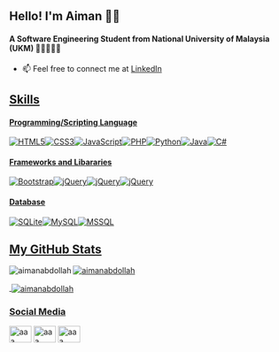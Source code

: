 ## Hello! I'm Aiman 👋🏻
#### A Software Engineering Student from National University of Malaysia (UKM) 👨🏻‍💻🇲🇾

<!-- Here are some ideas to get you started: -->



- 📫 Feel free to connect me at <a href="https://my.linkedin.com/in/aimanabdollah">LinkedIn 


## Skills
#### Programming/Scripting Language
<img alt="HTML5" src="https://img.shields.io/badge/html5-%23E34F26.svg?style=for-the-badge&logo=html5&logoColor=white"/><img alt="CSS3" src="https://img.shields.io/badge/css3-%231572B6.svg?style=for-the-badge&logo=css3&logoColor=white"/><img alt="JavaScript" src="https://img.shields.io/badge/javascript-%23323330.svg?style=for-the-badge&logo=javascript&logoColor=%23F7DF1E"/><img alt="PHP" src="https://img.shields.io/badge/php-%23777BB4.svg?style=for-the-badge&logo=php&logoColor=white"/><img alt="Python" src ="https://img.shields.io/badge/python-%2307405e.svg?style=for-the-badge&logo=python&logoColor=white"/><img alt="Java" src="https://img.shields.io/badge/java-%23ED8B00.svg?style=for-the-badge&logo=java&logoColor=white"/><img alt="C#" src ="https://img.shields.io/badge/csharp-%2307405e.svg?style=for-the-badge&logo=csharp&logoColor=white"/>

#### Frameworks and Libararies
<img alt="Bootstrap" src="https://img.shields.io/badge/bootstrap-%23563D7C.svg?style=for-the-badge&logo=bootstrap&logoColor=white"/><img alt="jQuery" src="https://img.shields.io/badge/jquery-%230769AD.svg?style=for-the-badge&logo=jquery&logoColor=white"/><img alt="jQuery" src="https://img.shields.io/badge/laravel-%23E34F26.svg?style=for-the-badge&logo=laravel&logoColor=white"/><img alt="jQuery" src="https://img.shields.io/badge/dotnet-%23777BB4.svg?style=for-the-badge&logo=dotnet&logoColor=white"/>



#### Database
<img alt="SQLite" src ="https://img.shields.io/badge/sqlite-%2307405e.svg?style=for-the-badge&logo=sqlite&logoColor=white"/><img alt="MySQL" src="https://img.shields.io/badge/mysql-%2300f.svg?style=for-the-badge&logo=mysql&logoColor=white"/><img alt="MSSQL" src="https://img.shields.io/badge/mssql-%23E34F26.svg?style=for-the-badge&logo=mssql&logoColor=white"/>

## My GitHub Stats
<p><img align="left" src="https://github-readme-stats.vercel.app/api/top-langs?username=aimanabdollah&show_icons=true&locale=en&layout=compact" alt="aimanabdollah" /></p>
<p><img align="center" src="https://github-readme-streak-stats.herokuapp.com/?user=aimanabdollah&" alt="aimanabdollah" /></p>
<p>&nbsp;<img align="center" src="https://github-readme-stats.vercel.app/api?username=aimanabdollah&show_icons=true&locale=en" alt="aimanabdollah" /></p>

### Social Media
<p align="left">
<a href="https://twitter.com/_amuhdaiman" target="blank"><img align="center" src="https://raw.githubusercontent.com/rahuldkjain/github-profile-readme-generator/master/src/images/icons/Social/twitter.svg" alt="aaa" height="30" width="40" /></a>
<a href="https://linkedin.com/in/aimanabdollah" target="blank"><img align="center" src="https://raw.githubusercontent.com/rahuldkjain/github-profile-readme-generator/master/src/images/icons/Social/linked-in-alt.svg" alt="aaa" height="30" width="40" /></a>
<a href="https://instagram.com/aimanabdollah" target="blank"><img align="center" src="https://raw.githubusercontent.com/rahuldkjain/github-profile-readme-generator/master/src/images/icons/Social/instagram.svg" alt="aaa" height="30" width="40" /></a>
</p>


